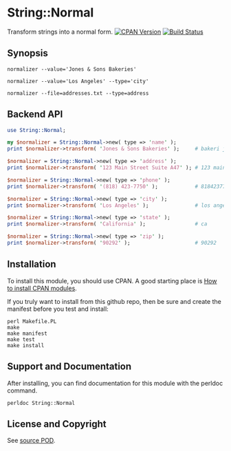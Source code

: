 String::Normal
=====================
Transform strings into a normal form.  [![CPAN Version](https://badge.fury.io/pl/String-Normal.svg)](https://metacpan.org/pod/String::Normal) [![Build Status](https://api.travis-ci.org/jeffa/String-Normal.svg?branch=master)](https://travis-ci.org/jeffa/String-Normal)

Synopsis
--------
```
normalizer --value='Jones & Sons Bakeries'

normalizer --value='Los Angeles' --type='city'

normalizer --file=addresses.txt --type=address

```

Backend API
-----------
```perl
use String::Normal;

my $normalizer = String::Normal->new( type => 'name' );
print $normalizer->transform( 'Jones & Sons Bakeries' );     # bakeri jone son

$normalizer = String::Normal->new( type => 'address' );
print $normalizer->transform( '123 Main Street Suite A47' ); # 123 main st

$normalizer = String::Normal->new( type => 'phone' );
print $normalizer->transform( '(818) 423-7750' );            # 8184237750

$normalizer = String::Normal->new( type => 'city' );
print $normalizer->transform( 'Los Angeles' );               # los angeles

$normalizer = String::Normal->new( type => 'state' );
print $normalizer->transform( 'California' );                # ca

$normalizer = String::Normal->new( type => 'zip' );
print $normalizer->transform( '90292' );                     # 90292
```

Installation
------------
To install this module, you should use CPAN. A good starting
place is [How to install CPAN modules](http://www.cpan.org/modules/INSTALL.html).

If you truly want to install from this github repo, then
be sure and create the manifest before you test and install:
```
perl Makefile.PL
make
make manifest
make test
make install
```

Support and Documentation
-------------------------
After installing, you can find documentation for this module with the
perldoc command.
```
perldoc String::Normal
```
License and Copyright
---------------------
See [source POD](/lib/String/Normal.pm).
